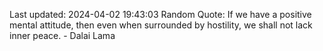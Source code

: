 Last updated: 2024-04-02 19:43:03
Random Quote: If we have a positive mental attitude, then even when surrounded by hostility, we shall not lack inner peace. - Dalai Lama